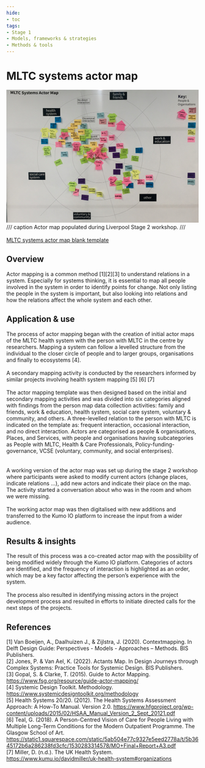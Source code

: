 ```yaml
---
hide:
- toc
tags:
- Stage 1
- Models, frameworks & strategies
- Methods & tools
---
```


# MLTC systems actor map

![actor map](../assets/actor-map.jpg)
/// caption
Actor map populated during Liverpool Stage 2 workshop.
///
<br><br>
[MLTC systems actor map blank template](../assets/actor_map_template.pdf)

## Overview
Actor mapping is a common method [1][2][3] to understand relations in a system. Especially for systems thinking, it is essential to map all people involved in the system in order to identify points for change. Not only listing the people in the system is important, but also looking into relations and how the relations affect the whole system and each other. 

## Application & use
The process of actor mapping began with the creation of initial actor maps of the MLTC health system with the person with MLTC in the centre by researchers. Mapping a system can follow a levelled structure from the individual to the closer circle of people and to larger groups, organisations and finally to ecosystems [4]. 
<br><br> 
A secondary mapping activity is conducted by the researchers informed by similar projects involving health system mapping [5] [6] [7]
<br><br> 
The actor mapping template was then designed based on the initial and secondary mapping activities and was divided into six categories aligned with findings from the person map data collection activities: family and friends, work & education, health system, social care system, voluntary & community, and others. A three-levelled relation to the person with MLTC is indicated on the template as: frequent interaction, occasional interaction, and no direct interaction. Actors are categorised as people & organisations, Places, and Services, with people and organisations having subcategories as People with MLTC, Health & Care Professionals, Policy-funding-governance, VCSE (voluntary, community, and social enterprises).  
<br><br> 
A working version of the actor map was set up during the stage 2 workshop where participants were asked to modify current actors (change places, indicate relations …), add new actors and indicate their place on the map. The activity started a conversation about who was in the room and whom we were missing. 
<br><br> 
The working actor map was then digitalised with new additions and transferred to the Kumo IO platform to increase the input from a wider audience. 

## Results & insights
The result of this process was a co-created actor map with the possibility of being modified widely through the Kumo IO platform. Categories of actors are identified, and the frequency of interaction is highlighted as an order, which may be a key factor affecting the person’s experience with the system.
<br><br> 
The process also resulted in identifying missing actors in the project development process and resulted in efforts to initiate directed calls for the next steps of the projects. 

## References
[1] Van Boeijen, A., Daalhuizen J., & Zijlstra, J. (2020). Contextmapping. In Delft Design Guide: Perspectives - Models - Approaches – Methods. BIS Publishers. 
<br>[2] Jones, P. & Van Ael, K. (2022). Actants Map. In Design Journeys through Complex Systems: Practice Tools for Systemic Design. BIS Publishers. 
<br>[3] Gopal, S. & Clarke, T. (2015). Guide to Actor Mapping. https://www.fsg.org/resource/guide-actor-mapping/ 
<br>[4] Systemic Design Toolkit. Methodology. https://www.systemicdesigntoolkit.org/methodology
<br>[5] Health Systems 20/20. (2012). The Health Systems Assessment Approach: A How-To Manual. Version 2.0. https://www.hfgproject.org/wp-content/uploads/2015/02/HSAA_Manual_Version_2_Sept_20121.pdf
<br>[6] Teal, G. (2018). A Person-Centred Vision of Care for People Living with Multiple Long-Term Conditions for the Modern Outpatient Programme. The Glasgow School of Art. https://static1.squarespace.com/static/5ab504e77c9327e5eed2778a/t/5b3645172b6a286238fd3cfc/1530283314578/MO+Final+Report+A3.pdf
<br>[7] Miller, D. (n.d.). The UK Health System. https://www.kumu.io/davidmiller/uk-health-system#organizations


